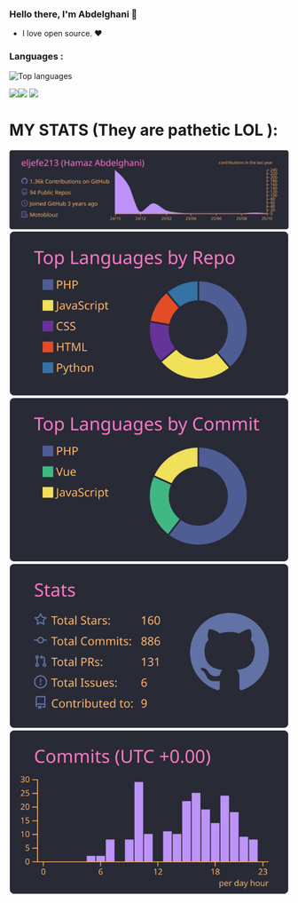 ### Hello there, I'm Abdelghani  👋
  - I love open source. ❤️ 

### Languages :
![Top languages](https://github-readme-stats.vercel.app/api/top-langs/?username=eljefe213&show_icons=true&theme=radical)

<img src ="https://img.shields.io/badge/-HTML-e34f26?logo=html5&logoColor=fff"><img src ="https://img.shields.io/badge/-JavaScript-F7DF1E?logo=JavaScript&logoColor=fff">
<img src ="https://img.shields.io/badge/-CSS-1572B6?logo=css3&logoColor=fff">










# MY STATS (They are pathetic LOL ):
[![](https://raw.githubusercontent.com/eljefe213/eljefe213/master/profile-summary-card-output/dracula/0-profile-details.svg)](https://github.com/vn7n24fzkq/github-profile-summary-cards)
[![](https://raw.githubusercontent.com/eljefe213/eljefe213/master/profile-summary-card-output/dracula/1-repos-per-language.svg)](https://github.com/vn7n24fzkq/github-profile-summary-cards) [![](https://raw.githubusercontent.com/eljefe213/eljefe213/master/profile-summary-card-output/dracula/2-most-commit-language.svg)](https://github.com/vn7n24fzkq/github-profile-summary-cards)
[![](https://raw.githubusercontent.com/eljefe213/eljefe213/master/profile-summary-card-output/dracula/3-stats.svg)](https://github.com/vn7n24fzkq/github-profile-summary-cards) [![](https://raw.githubusercontent.com/eljefe213/eljefe213/master/profile-summary-card-output/dracula/4-productive-time.svg)](https://github.com/vn7n24fzkq/github-profile-summary-cards)
